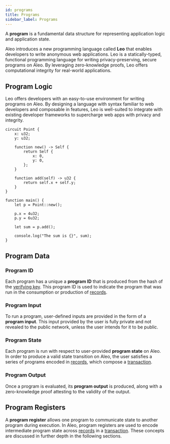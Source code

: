 ```yaml
---
id: programs
title: Programs
sidebar_label: Programs
---
```


A **program** is a fundamental data structure for representing application logic and application state.

Aleo introduces a new programming language called **Leo** that enables developers to write
anonymous web applications. Leo is a statically-typed, functional programming language for
writing privacy-preserving, secure programs on Aleo. By leveraging zero-knowledge proofs, Leo offers computational
integrity for real-world applications.

## Program Logic

Leo offers developers with an easy-to-use environment for writing programs on Aleo. By designing a language with 
syntax familiar to web developers and composable in features, Leo is well-suited to integrate with
existing developer frameworks to supercharge web apps with privacy and integrity.

```leo
circuit Point {
    x: u32;
    y: u32;

    function new() -> Self {
        return Self { 
            x: 0, 
            y: 0, 
        };
    }

    function add(self) -> u32 {
        return self.x + self.y;
    }
}

function main() {
    let p = Point::new();
    
    p.x = 4u32;
    p.y = 6u32;

    let sum = p.add();
    
    console.log("The sum is {}", sum);
}
```

## Program Data

### Program ID

Each program has a unique a **program ID** that is produced from the
hash of the [verifying key](#verifying-key). This program ID is used to indicate the program that was run in the
consumption or production of [records](02_records.md).

### Program Input

To run a program, user-defined inputs are provided in the form of a **program input**. This input provided by the user
is fully private and not revealed to the public network, unless the user intends for it to be public.

### Program State

Each program is run with respect to user-provided **program state** on Aleo. In order to produce a valid state transition
on Aleo, the user satisfies a series of programs encoded in [records](02_records.md), which compose a [transaction](03_transactions.md).

### Program Output

Once a program is evaluated, its **program output** is produced, along with a zero-knowledge proof attesting to the
validity of the output.


## Program Registers

A **program register** allows one program to communicate state to another program during execution.
In Aleo, program registers are used to encode intermediate program state across [records](02_records.md) in a [transaction](03_transactions.md).
These concepts are discussed in further depth in the following sections.
